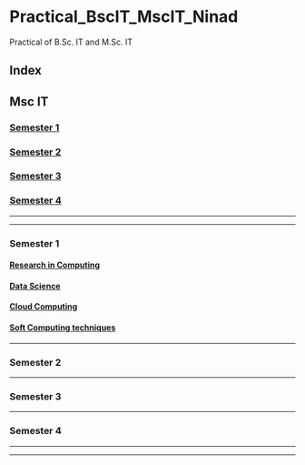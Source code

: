 # Practical_BscIT_MscIT_Ninad
Practical of B.Sc. IT and M.Sc. IT


## Index

## Msc IT

### [Semester 1](#semester-1-1)
### [Semester 2](#semester-2-1)
### [Semester 3](#semester-3-1)
### [Semester 4](#semester-4-1)

---------------------
-----------------------

### **Semester 1**

#### [Research in Computing](/MscIT/Semester%201/Research_In_Computing/)
#### [Data Science](/MscIT/Semester%201/Data_Science/)
#### [Cloud Computing](/MscIT/Semester%201/Cloud_Computing/)
#### [Soft Computing techniques](/MscIT/Semester%201/Soft_Computing_Techniques/)

*************

### **Semester 2**

******************

### **Semester 3**

*****************

### **Semester 4**


***********************
*********************